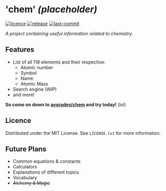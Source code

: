 # 'chem' *(placeholder)*

<!-- BADGES -->
[![licence][license-shield]][license-url]
[![release][release-shield]][release-url]
[![last-commit][last-commit-shield]][last-commit-url]

*A project containing useful information related to chemistry.*

<!-- FEATURES -->
## Features

- List of all 118 elements and their respective:
  - Atomic number
  - Symbol
  - Name
  - Atomic Mass
- Search engine (WIP)
- and more!

**So come on down to [avoradev/chem][avo-chem-url] and try today!** (lol)

<!-- LICENCE -->
## Licence

Distributed under the MIT License. See `LICENSE.txt` for more information.

<!-- FUTURE PLANS -->
## Future Plans

- Common equations & constants
- Calculators
- Explanations of different topics
- Vocabulary
- ~~Alchemy & Magic~~

<!-- MARKDOWN LINKS -->
[avo-chem-url]: https://avoradev.github.io/chem/
[license-shield]: https://img.shields.io/github/license/avoradev/chem
[license-url]: https://github.com/avoRaDev/chem/blob/master/LICENSE
[release-shield]: https://img.shields.io/github/v/release/avoradev/chem?include_prereleases
[release-url]: https://github.com/avoRaDev/chem/releases
[last-commit-shield]: https://img.shields.io/github/last-commit/avoradev/chem
[last-commit-url]: https://github.com/avoRaDev/chem/commit/master
